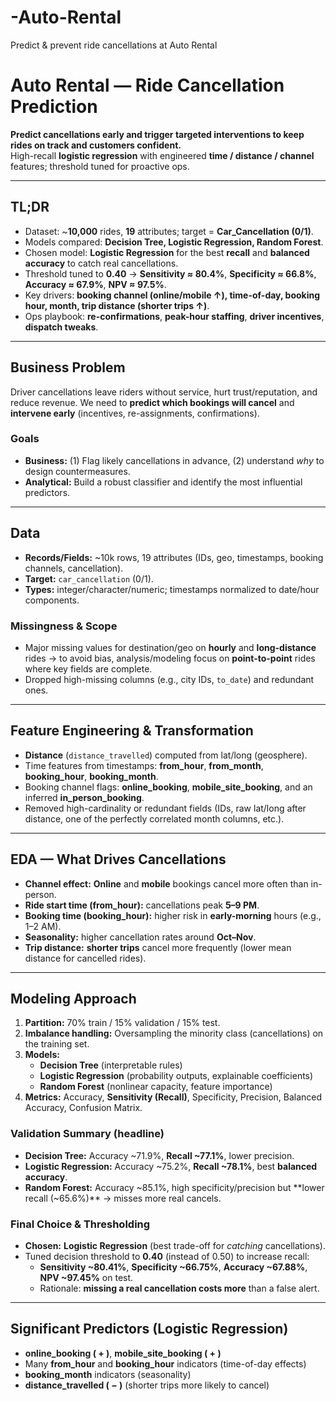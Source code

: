 # -Auto-Rental
Predict &amp; prevent ride cancellations at Auto Rental

# Auto Rental — Ride Cancellation Prediction

**Predict cancellations early and trigger targeted interventions to keep rides on track and customers confident.**  
High-recall **logistic regression** with engineered **time / distance / channel** features; threshold tuned for proactive ops.

---

## TL;DR
- Dataset: ~**10,000** rides, **19** attributes; target = **Car_Cancellation (0/1)**.  
- Models compared: **Decision Tree, Logistic Regression, Random Forest**.  
- Chosen model: **Logistic Regression** for the best **recall** and **balanced accuracy** to catch real cancellations.  
- Threshold tuned to **0.40** → **Sensitivity ≈ 80.4%**, **Specificity ≈ 66.8%**, **Accuracy ≈ 67.9%**, **NPV ≈ 97.5%**.  
- Key drivers: **booking channel (online/mobile ↑), time-of-day, booking hour, month, trip distance (shorter trips ↑)**.  
- Ops playbook: **re-confirmations**, **peak-hour staffing**, **driver incentives**, **dispatch tweaks**.

---

## Business Problem
Driver cancellations leave riders without service, hurt trust/reputation, and reduce revenue. We need to **predict which bookings will cancel** and **intervene early** (incentives, re-assignments, confirmations).

### Goals
- **Business:** (1) Flag likely cancellations in advance, (2) understand *why* to design countermeasures.  
- **Analytical:** Build a robust classifier and identify the most influential predictors.

---

## Data
- **Records/Fields:** ~10k rows, 19 attributes (IDs, geo, timestamps, booking channels, cancellation).  
- **Target:** `car_cancellation` (0/1).  
- **Types:** integer/character/numeric; timestamps normalized to date/hour components.

### Missingness & Scope
- Major missing values for destination/geo on **hourly** and **long-distance** rides → to avoid bias, analysis/modeling focus on **point-to-point** rides where key fields are complete.  
- Dropped high-missing columns (e.g., city IDs, `to_date`) and redundant ones.

---

## Feature Engineering & Transformation
- **Distance** (`distance_travelled`) computed from lat/long (geosphere).  
- Time features from timestamps: **from_hour**, **from_month**, **booking_hour**, **booking_month**.  
- Booking channel flags: **online_booking**, **mobile_site_booking**, and an inferred **in_person_booking**.  
- Removed high-cardinality or redundant fields (IDs, raw lat/long after distance, one of the perfectly correlated month columns, etc.).

---

## EDA — What Drives Cancellations
- **Channel effect:** **Online** and **mobile** bookings cancel more often than in-person.  
- **Ride start time (from_hour):** cancellations peak **5–9 PM**.  
- **Booking time (booking_hour):** higher risk in **early-morning** hours (e.g., 1–2 AM).  
- **Seasonality:** higher cancellation rates around **Oct–Nov**.  
- **Trip distance:** **shorter trips** cancel more frequently (lower mean distance for cancelled rides).

---

## Modeling Approach
1. **Partition:** 70% train / 15% validation / 15% test.  
2. **Imbalance handling:** Oversampling the minority class (cancellations) on the training set.  
3. **Models:**  
   - **Decision Tree** (interpretable rules)  
   - **Logistic Regression** (probability outputs, explainable coefficients)  
   - **Random Forest** (nonlinear capacity, feature importance)  
4. **Metrics:** Accuracy, **Sensitivity (Recall)**, Specificity, Precision, Balanced Accuracy, Confusion Matrix.

### Validation Summary (headline)
- **Decision Tree:** Accuracy ~71.9%, **Recall ~77.1%**, lower precision.  
- **Logistic Regression:** Accuracy ~75.2%, **Recall ~78.1%**, best **balanced accuracy**.  
- **Random Forest:** Accuracy ~85.1%, high specificity/precision but **lower recall (~65.6%)** → misses more real cancels.

### Final Choice & Thresholding
- **Chosen:** **Logistic Regression** (best trade-off for *catching* cancellations).  
- Tuned decision threshold to **0.40** (instead of 0.50) to increase recall:  
  - **Sensitivity ~80.41%**, **Specificity ~66.75%**, **Accuracy ~67.88%**, **NPV ~97.45%** on test.  
  - Rationale: **missing a real cancellation costs more** than a false alert.

---

## Significant Predictors (Logistic Regression)
- **online_booking ( + )**, **mobile_site_booking ( + )**  
- Many **from_hour** and **booking_hour** indicators (time-of-day effects)  
- **booking_month** indicators (seasonality)  
- **distance_travelled ( − )** (shorter trips more likely to cancel)




